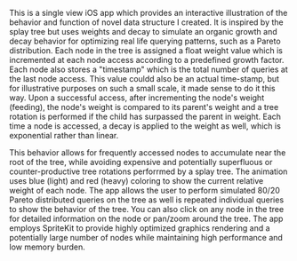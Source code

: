 This is a single view iOS app which provides an interactive illustration of the behavior and function of novel data structure I created. It is inspired by the splay tree but uses weights and decay to simulate an organic growth and decay behavior for optimizing real life querying patterns, such as a Pareto distribution. Each node in the tree is assigned a float weight value which is incremented at each node access according to a predefined growth factor. Each node also stores a "timestamp" which is the total number of queries at the last node access. This value couldd also be an actual time-stamp, but for illustrative purposes on such a small scale, it made sense to do it this way. Upon a successful access, after incrementing the node's weight (feeding), the node's weight is compared to its parent's weight and a tree rotation is performed if the child has surpassed the parent in weight. Each time a node is accessed, a decay is applied to the weight as well, which is exponential rather than linear.

This behavior allows for frequently accessed nodes to accumulate near the root of the tree, while avoiding expensive and potentially superfluous or counter-productive tree rotations perforrmed by a splay tree. The animation uses blue (light) and red (heavy) coloring to show the current relative weight of each node. The app allows the user to perform simulated 80/20 Pareto distributed queries on the tree as well is repeated individual queries to show the behavior of the tree. You can also click on any node in the tree for detailed information on the node or pan/zoom around the tree. The app employs SpriteKit to provide highly optimized graphics rendering and a potentially large number of nodes while maintaining high performance and low memory burden.
